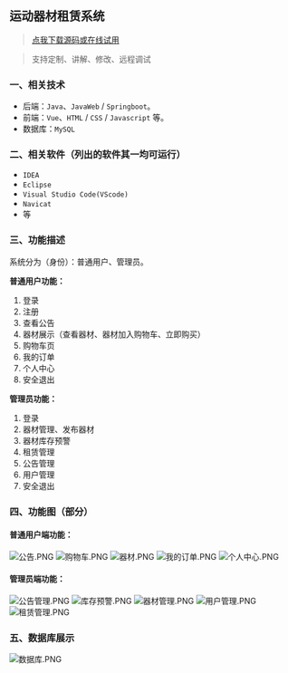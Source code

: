 ## 运动器材租赁系统

> [点我下载源码或在线试用](https://www.notmaker.com/detail/97a3266e4a37482e870867d20ae4dcb6/ghbnew) 

> 支持定制、讲解、修改、远程调试

### 一、相关技术
- 后端：`Java`、`JavaWeb` / `Springboot`。
- 前端：`Vue`、`HTML` / `CSS` / `Javascript` 等。
- 数据库：`MySQL`

### 二、相关软件（列出的软件其一均可运行）
- `IDEA`
- `Eclipse`
- `Visual Studio Code(VScode)`
- `Navicat`
- 等

### 三、功能描述
系统分为（身份）：普通用户、管理员。

**普通用户功能：**
1. 登录
2. 注册
3. 查看公告
4. 器材展示（查看器材、器材加入购物车、立即购买）
5. 购物车页
6. 我的订单
7. 个人中心
8. 安全退出


**管理员功能：**
1. 登录
2. 器材管理、发布器材
3. 器材库存预警
4. 租赁管理
5. 公告管理
6. 用户管理
7. 安全退出

### 四、功能图（部分）

#### 普通用户端功能：

![公告.PNG](https://store.ptcc9.top/notmaker/user_upload/ae6ec43fc66749518e7171ae10209a44/2024-05-03%2013:55:23_%E5%85%AC%E5%91%8A.PNG)
![购物车.PNG](https://store.ptcc9.top/notmaker/user_upload/ae6ec43fc66749518e7171ae10209a44/2024-05-03%2013:55:29_%E8%B4%AD%E7%89%A9%E8%BD%A6.PNG)
![器材.PNG](https://store.ptcc9.top/notmaker/user_upload/ae6ec43fc66749518e7171ae10209a44/2024-05-03%2013:55:39_%E5%99%A8%E6%9D%90.PNG)
![我的订单.PNG](https://store.ptcc9.top/notmaker/user_upload/ae6ec43fc66749518e7171ae10209a44/2024-05-03%2013:55:43_%E6%88%91%E7%9A%84%E8%AE%A2%E5%8D%95.PNG)
![个人中心.PNG](https://store.ptcc9.top/notmaker/user_upload/ae6ec43fc66749518e7171ae10209a44/2024-05-03%2013:55:48_%E4%B8%AA%E4%BA%BA%E4%B8%AD%E5%BF%83.PNG)
#### 管理员端功能：

![公告管理.PNG](https://store.ptcc9.top/notmaker/user_upload/ae6ec43fc66749518e7171ae10209a44/2024-05-03%2013:55:57_%E5%85%AC%E5%91%8A%E7%AE%A1%E7%90%86.PNG)
![库存预警.PNG](https://store.ptcc9.top/notmaker/user_upload/ae6ec43fc66749518e7171ae10209a44/2024-05-03%2013:56:02_%E5%BA%93%E5%AD%98%E9%A2%84%E8%AD%A6.PNG)
![器材管理.PNG](https://store.ptcc9.top/notmaker/user_upload/ae6ec43fc66749518e7171ae10209a44/2024-05-03%2013:56:07_%E5%99%A8%E6%9D%90%E7%AE%A1%E7%90%86.PNG)
![用户管理.PNG](https://store.ptcc9.top/notmaker/user_upload/ae6ec43fc66749518e7171ae10209a44/2024-05-03%2013:56:13_%E7%94%A8%E6%88%B7%E7%AE%A1%E7%90%86.PNG)
![租赁管理.PNG](https://store.ptcc9.top/notmaker/user_upload/ae6ec43fc66749518e7171ae10209a44/2024-05-03%2013:56:17_%E7%A7%9F%E8%B5%81%E7%AE%A1%E7%90%86.PNG)
### 五、数据库展示
![数据库.PNG](https://store.ptcc9.top/notmaker/user_upload/ae6ec43fc66749518e7171ae10209a44/2024-05-03%2014:08:13_%E6%95%B0%E6%8D%AE%E5%BA%93.PNG)
